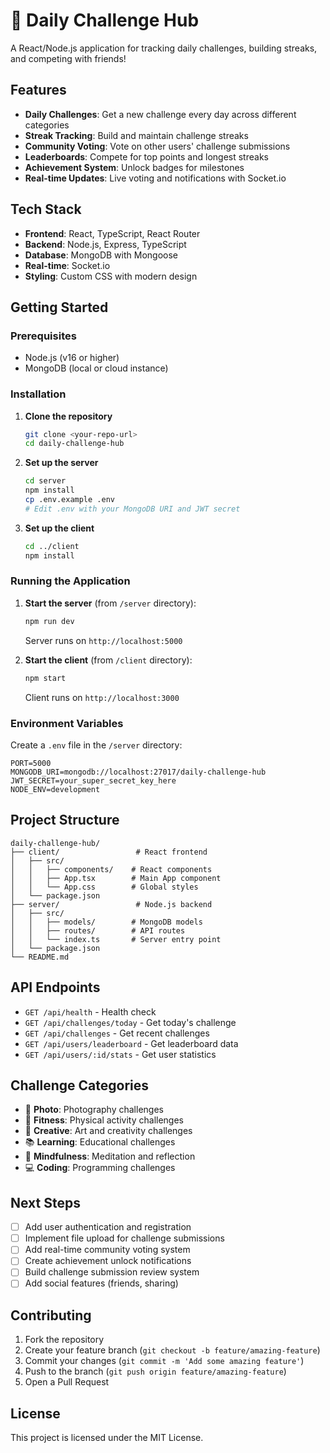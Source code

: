 # 🎯 Daily Challenge Hub

A React/Node.js application for tracking daily challenges, building streaks, and competing with friends!

## Features

- **Daily Challenges**: Get a new challenge every day across different categories
- **Streak Tracking**: Build and maintain challenge streaks
- **Community Voting**: Vote on other users' challenge submissions  
- **Leaderboards**: Compete for top points and longest streaks
- **Achievement System**: Unlock badges for milestones
- **Real-time Updates**: Live voting and notifications with Socket.io

## Tech Stack

- **Frontend**: React, TypeScript, React Router
- **Backend**: Node.js, Express, TypeScript
- **Database**: MongoDB with Mongoose
- **Real-time**: Socket.io
- **Styling**: Custom CSS with modern design

## Getting Started

### Prerequisites
- Node.js (v16 or higher)
- MongoDB (local or cloud instance)

### Installation

1. **Clone the repository**
   ```bash
   git clone <your-repo-url>
   cd daily-challenge-hub
   ```

2. **Set up the server**
   ```bash
   cd server
   npm install
   cp .env.example .env
   # Edit .env with your MongoDB URI and JWT secret
   ```

3. **Set up the client**
   ```bash
   cd ../client
   npm install
   ```

### Running the Application

1. **Start the server** (from `/server` directory):
   ```bash
   npm run dev
   ```
   Server runs on `http://localhost:5000`

2. **Start the client** (from `/client` directory):
   ```bash
   npm start
   ```
   Client runs on `http://localhost:3000`

### Environment Variables

Create a `.env` file in the `/server` directory:

```env
PORT=5000
MONGODB_URI=mongodb://localhost:27017/daily-challenge-hub
JWT_SECRET=your_super_secret_key_here
NODE_ENV=development
```

## Project Structure

```
daily-challenge-hub/
├── client/                 # React frontend
│   ├── src/
│   │   ├── components/    # React components
│   │   ├── App.tsx        # Main App component
│   │   └── App.css        # Global styles
│   └── package.json
├── server/                 # Node.js backend
│   ├── src/
│   │   ├── models/        # MongoDB models
│   │   ├── routes/        # API routes
│   │   └── index.ts       # Server entry point
│   └── package.json
└── README.md
```

## API Endpoints

- `GET /api/health` - Health check
- `GET /api/challenges/today` - Get today's challenge
- `GET /api/challenges` - Get recent challenges
- `GET /api/users/leaderboard` - Get leaderboard data
- `GET /api/users/:id/stats` - Get user statistics

## Challenge Categories

- 📸 **Photo**: Photography challenges
- 🏃 **Fitness**: Physical activity challenges  
- 🎨 **Creative**: Art and creativity challenges
- 📚 **Learning**: Educational challenges
- 🧘 **Mindfulness**: Meditation and reflection
- 💻 **Coding**: Programming challenges

## Next Steps

- [ ] Add user authentication and registration
- [ ] Implement file upload for challenge submissions
- [ ] Add real-time community voting system
- [ ] Create achievement unlock notifications
- [ ] Build challenge submission review system
- [ ] Add social features (friends, sharing)

## Contributing

1. Fork the repository
2. Create your feature branch (`git checkout -b feature/amazing-feature`)
3. Commit your changes (`git commit -m 'Add some amazing feature'`)
4. Push to the branch (`git push origin feature/amazing-feature`)
5. Open a Pull Request

## License

This project is licensed under the MIT License.